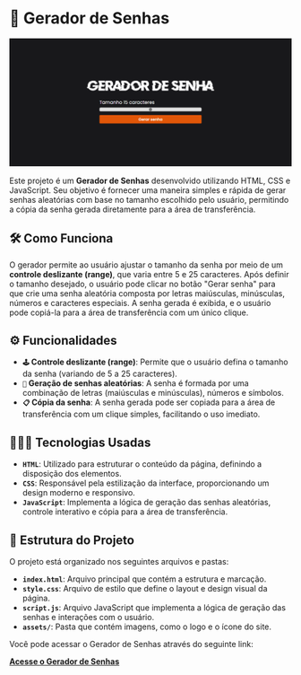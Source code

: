 # 🔐 Gerador de Senhas

<img src="assets/interface.png" alt="Logo do Gerador de Senhas" width="1000"/>

Este projeto é um **Gerador de Senhas** desenvolvido utilizando HTML, CSS e JavaScript. Seu objetivo é fornecer uma maneira simples e rápida de gerar senhas aleatórias com base no tamanho escolhido pelo usuário, permitindo a cópia da senha gerada diretamente para a área de transferência.

## 🛠 Como Funciona

O gerador permite ao usuário ajustar o tamanho da senha por meio de um **controle deslizante (range)**, que varia entre 5 e 25 caracteres. Após definir o tamanho desejado, o usuário pode clicar no botão "Gerar senha" para que crie uma senha aleatória composta por letras maiúsculas, minúsculas, números e caracteres especiais. A senha gerada é exibida, e o usuário pode copiá-la para a área de transferência com um único clique.

## ⚙️ Funcionalidades

- **`🕹` Controle deslizante (range)**: Permite que o usuário defina o tamanho da senha (variando de 5 a 25 caracteres).
- **`🔑` Geração de senhas aleatórias**: A senha é formada por uma combinação de letras (maiúsculas e minúsculas), números e símbolos.
- **`📋` Cópia da senha**: A senha gerada pode ser copiada para a área de transferência com um clique simples, facilitando o uso imediato.

## 👩🏽‍💻 Tecnologias Usadas

- **`HTML`**: Utilizado para estruturar o conteúdo da página, definindo a disposição dos elementos.
- **`CSS`**: Responsável pela estilização da interface, proporcionando um design moderno e responsivo.
- **`JavaScript`**: Implementa a lógica de geração das senhas aleatórias, controle interativo e cópia para a área de transferência.

## 📂 Estrutura do Projeto

O projeto está organizado nos seguintes arquivos e pastas:

- **`index.html`**: Arquivo principal que contém a estrutura e marcação.
- **`style.css`**: Arquivo de estilo que define o layout e design visual da página.
- **`script.js`**: Arquivo JavaScript que implementa a lógica de geração das senhas e interações com o usuário.
- **`assets/`**: Pasta que contém imagens, como o logo e o ícone do site.

Você pode acessar o Gerador de Senhas através do seguinte link:

[**Acesse o Gerador de Senhas**](https://gerador-de-senha-plum.vercel.app/)

